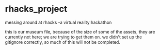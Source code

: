 # rhacks_project
messing around at rhacks -a virtual reality hackathon

this is our museum file,
because of the size of some of the assets, they are currently not here; we are trying to get them on. 
we didn't set up the gitignore correctly, so much of this will not be completed.

